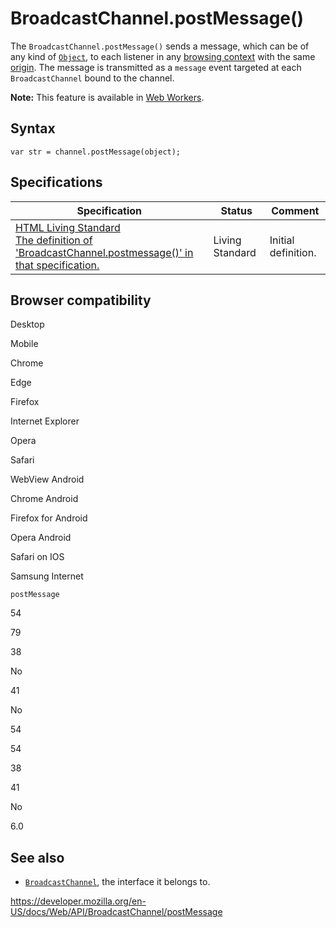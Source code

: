 # BroadcastChannel.postMessage()

The `BroadcastChannel.postMessage()` sends a message, which can be of any kind of [`Object`](https://developer.mozilla.org/en-US/docs/Web/JavaScript/Reference/Global_Objects/Object), to each listener in any [browsing context](https://developer.mozilla.org/en-US/docs/Glossary/Browsing_context) with the same [origin](https://developer.mozilla.org/en-US/docs/Glossary/Origin). The message is transmitted as a `message` event targeted at each `BroadcastChannel` bound to the channel.

**Note:** This feature is available in [Web Workers](../web_workers_api).

## Syntax

    var str = channel.postMessage(object);

## Specifications

<table><thead><tr class="header"><th>Specification</th><th>Status</th><th>Comment</th></tr></thead><tbody><tr class="odd"><td><a href="https://html.spec.whatwg.org/multipage/comms.html#dom-broadcastchannel-postmessage">HTML Living Standard<br />
<span class="small">The definition of 'BroadcastChannel.postmessage()' in that specification.</span></a></td><td><span class="spec-living">Living Standard</span></td><td>Initial definition.</td></tr></tbody></table>

## Browser compatibility

Desktop

Mobile

Chrome

Edge

Firefox

Internet Explorer

Opera

Safari

WebView Android

Chrome Android

Firefox for Android

Opera Android

Safari on IOS

Samsung Internet

`postMessage`

54

79

38

No

41

No

54

54

38

41

No

6.0

## See also

- [`BroadcastChannel`](../broadcastchannel), the interface it belongs to.

<a href="https://developer.mozilla.org/en-US/docs/Web/API/BroadcastChannel/postMessage" class="_attribution-link">https://developer.mozilla.org/en-US/docs/Web/API/BroadcastChannel/postMessage</a>
